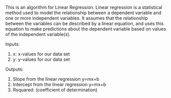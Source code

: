 This is an algorithm for Linear Regression. Linear regression is a statistical method used to model the relationship between a dependent variable and one or more independent variables. It assumes that the relationship between the variables can be described by a linear equation, and uses this equation to make predictions about the dependent variable based on values of the independent variable(s).

Inputs:

1. x: x-values for our data set
2. y: y-values for our data set

Outputs:
1. Slope from the linear regression y=mx+b
2. Intercept from the linear regression y=mx+b
3. Rsquared: (coefficient of determination)
